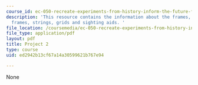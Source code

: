 ```yaml
---
course_id: ec-050-recreate-experiments-from-history-inform-the-future-from-the-past-galileo-january-iap-2010
description: 'This resource contains the information about the frames, geometry with
  frames, strings, grids and sighting aids. '
file_location: /coursemedia/ec-050-recreate-experiments-from-history-inform-the-future-from-the-past-galileo-january-iap-2010/ed2942b13cf67a14a30599621b767e94_MITEC_050IAP10_pro02.pdf
file_type: application/pdf
layout: pdf
title: Project 2
type: course
uid: ed2942b13cf67a14a30599621b767e94

---
```

None